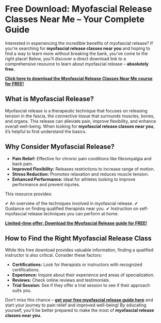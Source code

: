 # Free Download: Myofascial Release Classes Near Me – Your Complete Guide

Interested in experiencing the incredible benefits of myofascial release? If you're searching for **myofascial release classes near you** and hoping to find a way to learn more without breaking the bank, you've come to the right place!  Below, you'll discover a direct download link to a comprehensive resource to learn about myofascial release – **absolutely free**.

[**Click here to download the Myofascial Release Classes Near Me course for FREE!**](https://udemywork.com/myofascial-release-classes-near-me)

## What is Myofascial Release?

Myofascial release is a therapeutic technique that focuses on releasing tension in the fascia, the connective tissue that surrounds muscles, bones, and organs. This release can alleviate pain, improve flexibility, and enhance overall well-being. When looking for **myofascial release classes near you**, it’s helpful to first understand the basics.

## Why Consider Myofascial Release?

*   **Pain Relief:** Effective for chronic pain conditions like fibromyalgia and back pain.
*   **Improved Flexibility:**  Releases restrictions to increase range of motion.
*   **Stress Reduction:**  Promotes relaxation and reduces muscle tension.
*   **Enhanced Performance:**  Ideal for athletes looking to improve performance and prevent injuries.

This resource provides:

✔  An overview of the techniques involved in myofascial release.
✔  Guidance on finding qualified therapists near you.
✔  Instruction on self-myofascial release techniques you can perform at home.

[**Limited-time offer: Download the Myofascial Release guide for FREE!**](https://udemywork.com/myofascial-release-classes-near-me)

## How to Find the Right Myofascial Release Class

While this free download provides valuable information, finding a qualified instructor is also critical. Consider these factors:

*   **Certifications:** Look for therapists or instructors with recognized certifications.
*   **Experience:**  Inquire about their experience and areas of specialization.
*   **Reviews:**  Check online reviews and testimonials.
*   **Trial Session:** See if they offer a trial session to see if their approach suits you.

Don’t miss this chance – **[get your free myofascial release guide here](https://udemywork.com/myofascial-release-classes-near-me)** and start your journey to pain relief and improved well-being! By educating yourself, you'll be better prepared to make the most of **myofascial release classes near you.**
